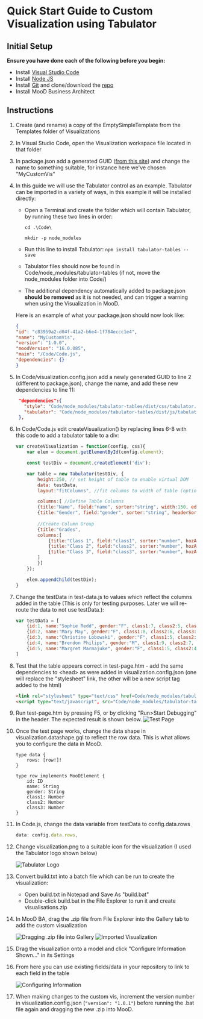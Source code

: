 # Quick Start Guide to Custom Visualization using Tabulator

## Initial Setup

**Ensure you have done each of the following before you begin:**

- Install [Visual Studio Code](https://code.visualstudio.com/)
- Install [Node JS](https://nodejs.org/en)
- Install [Git](https://git-scm.com/downloads) and clone/download the [repo](https://github.com/CACIMooD/Visualizations)
- Install MooD Business Architect

## Instructions

1. Create (and rename) a copy of the EmptySimpleTemplate from the Templates folder of Visualizations
1. In Visual Studio Code, open the Visualization workspace file located in that folder
1. In package.json add a generated GUID ([from this site](https://www.guidgenerator.com/)) and change the name to something suitable, for instance here we've chosen "MyCustomVis"
1. In this guide we will use the Tabulator control as an example. Tabulator can be imported in a variety of ways, in this example it will be installed directly:
    - Open a Terminal and create the folder which will contain Tabulator, by running these two lines in order:

        ```cd .\Code\```

        ```mkdir -p node_modules```

    - Run this line to install Tabulator: ```npm install tabulator-tables --save```
    - Tabulator files should now be found in Code/node_modules/tabulator-tables (if not, move the node_modules folder into Code/)
    - The additional dependency automatically added to package.json **should be removed** as it is not needed, and can trigger a warning when using the Visualization in MooD.

    Here is an example of what your package.json should now look like:

    ```json
    {
    "id": "c83959a2-d04f-41a2-b6e4-1f784eccc1e4",
    "name": "MyCustomVis",
    "version": "1.0.0",
    "moodVersion": "16.0.085",
    "main": "/Code/Code.js",
    "dependencies": {}
    }
    ```

1. In Code/visualization.config.json add a newly generated GUID to line 2 (different to package.json), change the name, and add these new dependencies to line 11:

     ```json
      "dependencies":{
        "style": "Code/node_modules/tabulator-tables/dist/css/tabulator.min.css",
        "tabulator": "Code/node_modules/tabulator-tables/dist/js/tabulator.js"
      },
      ```

1. In Code/Code.js edit createVisualization() by replacing lines 6-8 with this code to add a tabulator table to a div:

    ```js
    var createVisualization = function(config, css){
        var elem = document.getElementById(config.element);

        const testDiv = document.createElement('div');

        var table = new Tabulator(testDiv, {
            height:250, // set height of table to enable virtual DOM
            data: testData,
            layout:"fitColumns", //fit columns to width of table (optional)

            columns:[ //Define Table Columns
            {title:"Name", field:"name", sorter:"string", width:150, editor:true},
            {title:"Gender", field:"gender", sorter:"string", headerSort:false, editor:"list", editorParams:{values:{"M":"Male", "F":"Female", "X":"Other"}}},
            
            //Create Column Group
            {title:"Grades",
            columns:[
                {title:"Class 1", field:"class1", sorter:"number", hozAlign:"center", editor:true},
                {title:"Class 2", field:"class2", sorter:"number", hozAlign:"center", editor:true},
                {title:"Class 3", field:"class3", sorter:"number", hozAlign:"center", editor:true}
            ]
            }]
        });

        elem.appendChild(testDiv);
    }

1. Change the testData in test-data.js to values which reflect the columns added in the table (This is only for testing purposes.  Later we will re-route the data to not use testData.):

    ```js
    var testData = [
        {id:1, name:"Sophie Redd", gender:"F", class1:7, class2:5, class3:9},
        {id:2, name:"Mary May", gender:"F", class1:8, class2:6, class3:9},
        {id:3, name:"Christine Lobowski", gender:"F", class1:5, class2:3, class3:9},
        {id:4, name:"Brendon Philips", gender:"M", class1:9, class2:7, class3:8},
        {id:5, name:"Margret Marmajuke", gender:"F", class1:5, class2:4, class3:9}
    ]
    ```

1. Test that the table appears correct in test-page.htm - add the same dependencies to \<head> as were added in visualization.config.json (one will replace the "stylesheet" link, the other will be a new script tag added to the html)

    ```html
    <link rel="stylesheet" type="text/css" href=Code/node_modules/tabulator-tables/dist/css/tabulator.min.css>
    <script type="text/javascript", src="Code/node_modules/tabulator-tables/dist/js/tabulator.js"></script>
    ```

1. Run test-page.htm by pressing F5, or by clicking "Run>Start Debugging" in the header. The expected result is shown below.
![Test Page](TestPage.png)
1. Once the test page works, change the data shape in visualization.datashape.gql to reflect the row data. This is what allows you to configure the data in MooD.

    ```gql
    type data { 
        rows: [row!]! 
    } 

    type row implements MooDElement { 
        id: ID 
        name: String
        gender: String
        class1: Number
        class2: Number
        class3: Number
    }
    ```

1. In Code.js, change the data variable from testData to config.data.rows

    ```js
    data: config.data.rows,
    ```

1. Change visualization.png to a suitable icon for the visualization (I used the Tabulator logo shown below)

    ![Tabulator Logo](visualization.png)
1. Convert build.txt into a batch file which can be run to create the visualization:
    - Open build.txt in Notepad and Save As "build.bat"
    - Double-click build.bat in the File Explorer to run it and create visualisations.zip
1. In MooD BA, drag the .zip file from File Explorer into the Gallery tab to add the custom visualization

    ![Dragging .zip file into Gallery](Importing.png) ![Imported Visualization](Imported.png)
1. Drag the visualization onto a model and click "Configure Information Shown..." in its Settings
1. From here you can use existing fields/data in your repository to link to each field in the table

    ![Configuring Information](ConfigureInfo.png)
1. When making changes to the custom vis, increment the version number in visualization.config.json (`"version": "1.0.1"`) before running the .bat file again and dragging the new .zip into MooD.
